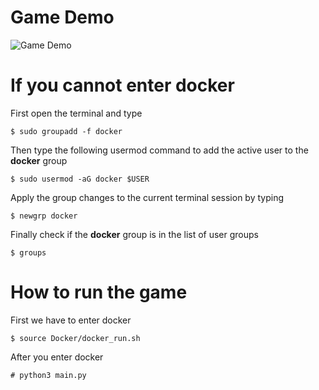 # Game Demo
![Game Demo](demo_flappy.gif)

# If you cannot enter docker
First open the terminal and type
```
$ sudo groupadd -f docker
```
Then type the following usermod command to add the active user to the **docker** group
```
$ sudo usermod -aG docker $USER
```
Apply the group changes to the current terminal session by typing
```
$ newgrp docker
```
Finally check if the **docker** group is in the list of user groups
```
$ groups
```

# How to run the game
First we have to enter docker
```
$ source Docker/docker_run.sh
```
After you enter docker
```
# python3 main.py
```
